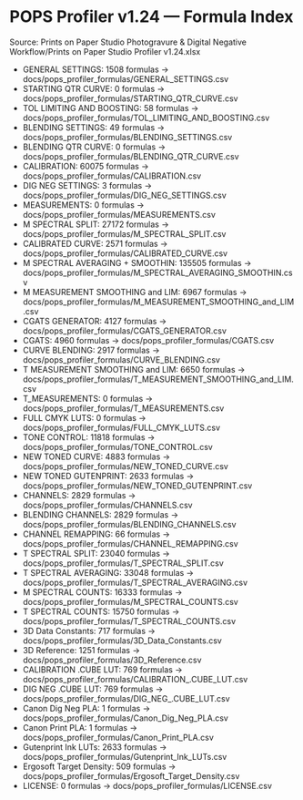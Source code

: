 # POPS Profiler v1.24 — Formula Index

Source: Prints on Paper Studio Photogravure & Digital Negative Workflow/Prints on Paper Studio Profiler v1.24.xlsx

- GENERAL SETTINGS: 1508 formulas → docs/pops_profiler_formulas/GENERAL_SETTINGS.csv
- STARTING QTR CURVE: 0 formulas → docs/pops_profiler_formulas/STARTING_QTR_CURVE.csv
- TOL LIMITING AND BOOSTING: 58 formulas → docs/pops_profiler_formulas/TOL_LIMITING_AND_BOOSTING.csv
- BLENDING SETTINGS: 49 formulas → docs/pops_profiler_formulas/BLENDING_SETTINGS.csv
- BLENDING QTR CURVE: 0 formulas → docs/pops_profiler_formulas/BLENDING_QTR_CURVE.csv
- CALIBRATION: 60075 formulas → docs/pops_profiler_formulas/CALIBRATION.csv
- DIG NEG SETTINGS: 3 formulas → docs/pops_profiler_formulas/DIG_NEG_SETTINGS.csv
- MEASUREMENTS: 0 formulas → docs/pops_profiler_formulas/MEASUREMENTS.csv
- M SPECTRAL SPLIT: 27172 formulas → docs/pops_profiler_formulas/M_SPECTRAL_SPLIT.csv
- CALIBRATED CURVE: 2571 formulas → docs/pops_profiler_formulas/CALIBRATED_CURVE.csv
- M SPECTRAL AVERAGING + SMOOTHIN: 135505 formulas → docs/pops_profiler_formulas/M_SPECTRAL_AVERAGING_SMOOTHIN.csv
- M MEASUREMENT SMOOTHING and LIM: 6967 formulas → docs/pops_profiler_formulas/M_MEASUREMENT_SMOOTHING_and_LIM.csv
- CGATS GENERATOR: 4127 formulas → docs/pops_profiler_formulas/CGATS_GENERATOR.csv
- CGATS: 4960 formulas → docs/pops_profiler_formulas/CGATS.csv
- CURVE BLENDING: 2917 formulas → docs/pops_profiler_formulas/CURVE_BLENDING.csv
- T MEASUREMENT SMOOTHING and LIM: 6650 formulas → docs/pops_profiler_formulas/T_MEASUREMENT_SMOOTHING_and_LIM.csv
- T_MEASUREMENTS: 0 formulas → docs/pops_profiler_formulas/T_MEASUREMENTS.csv
- FULL CMYK LUTS: 0 formulas → docs/pops_profiler_formulas/FULL_CMYK_LUTS.csv
- TONE CONTROL: 11818 formulas → docs/pops_profiler_formulas/TONE_CONTROL.csv
- NEW TONED CURVE: 4883 formulas → docs/pops_profiler_formulas/NEW_TONED_CURVE.csv
- NEW TONED GUTENPRINT: 2633 formulas → docs/pops_profiler_formulas/NEW_TONED_GUTENPRINT.csv
- CHANNELS: 2829 formulas → docs/pops_profiler_formulas/CHANNELS.csv
- BLENDING CHANNELS: 2829 formulas → docs/pops_profiler_formulas/BLENDING_CHANNELS.csv
- CHANNEL REMAPPING: 66 formulas → docs/pops_profiler_formulas/CHANNEL_REMAPPING.csv
- T SPECTRAL SPLIT: 23040 formulas → docs/pops_profiler_formulas/T_SPECTRAL_SPLIT.csv
- T SPECTRAL AVERAGING: 33048 formulas → docs/pops_profiler_formulas/T_SPECTRAL_AVERAGING.csv
- M SPECTRAL COUNTS: 16333 formulas → docs/pops_profiler_formulas/M_SPECTRAL_COUNTS.csv
- T SPECTRAL COUNTS: 15750 formulas → docs/pops_profiler_formulas/T_SPECTRAL_COUNTS.csv
- 3D Data Constants: 717 formulas → docs/pops_profiler_formulas/3D_Data_Constants.csv
- 3D Reference: 1251 formulas → docs/pops_profiler_formulas/3D_Reference.csv
- CALIBRATION .CUBE LUT: 769 formulas → docs/pops_profiler_formulas/CALIBRATION_.CUBE_LUT.csv
- DIG NEG .CUBE LUT: 769 formulas → docs/pops_profiler_formulas/DIG_NEG_.CUBE_LUT.csv
- Canon Dig Neg PLA: 1 formulas → docs/pops_profiler_formulas/Canon_Dig_Neg_PLA.csv
- Canon Print PLA: 1 formulas → docs/pops_profiler_formulas/Canon_Print_PLA.csv
-  Gutenprint Ink LUTs: 2633 formulas → docs/pops_profiler_formulas/Gutenprint_Ink_LUTs.csv
- Ergosoft Target Density: 509 formulas → docs/pops_profiler_formulas/Ergosoft_Target_Density.csv
- LICENSE: 0 formulas → docs/pops_profiler_formulas/LICENSE.csv
